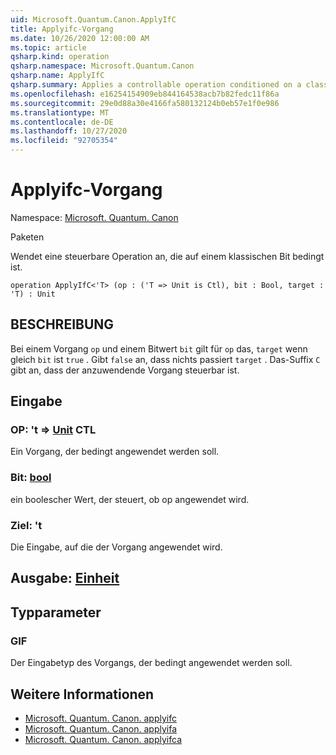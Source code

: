 ```yaml
---
uid: Microsoft.Quantum.Canon.ApplyIfC
title: Applyifc-Vorgang
ms.date: 10/26/2020 12:00:00 AM
ms.topic: article
qsharp.kind: operation
qsharp.namespace: Microsoft.Quantum.Canon
qsharp.name: ApplyIfC
qsharp.summary: Applies a controllable operation conditioned on a classical bit.
ms.openlocfilehash: e16254154909eb844164538acb7b82fedc11f86a
ms.sourcegitcommit: 29e0d88a30e4166fa580132124b0eb57e1f0e986
ms.translationtype: MT
ms.contentlocale: de-DE
ms.lasthandoff: 10/27/2020
ms.locfileid: "92705354"
---
```

# <a name="applyifc-operation"></a>Applyifc-Vorgang

Namespace: [Microsoft. Quantum. Canon](xref:Microsoft.Quantum.Canon)

Paketen [](https://nuget.org/packages/)


Wendet eine steuerbare Operation an, die auf einem klassischen Bit bedingt ist.

```qsharp
operation ApplyIfC<'T> (op : ('T => Unit is Ctl), bit : Bool, target : 'T) : Unit
```


## <a name="description"></a>BESCHREIBUNG

Bei einem Vorgang `op` und einem Bitwert `bit` gilt für `op` das, `target` wenn gleich `bit` ist `true` . Gibt `false` an, dass nichts passiert `target` .
Das-Suffix `C` gibt an, dass der anzuwendende Vorgang steuerbar ist.

## <a name="input"></a>Eingabe

### <a name="op--t--unit-ctl"></a>OP: 't => [Unit](xref:microsoft.quantum.lang-ref.unit) CTL

Ein Vorgang, der bedingt angewendet werden soll.


### <a name="bit--bool"></a>Bit: [bool](xref:microsoft.quantum.lang-ref.bool)

ein boolescher Wert, der steuert, ob op angewendet wird.


### <a name="target--t"></a>Ziel: 't

Die Eingabe, auf die der Vorgang angewendet wird.



## <a name="output--unit"></a>Ausgabe: [Einheit](xref:microsoft.quantum.lang-ref.unit)



## <a name="type-parameters"></a>Typparameter

### <a name="t"></a>GIF

Der Eingabetyp des Vorgangs, der bedingt angewendet werden soll.

## <a name="see-also"></a>Weitere Informationen

- [Microsoft. Quantum. Canon. applyifc](xref:Microsoft.Quantum.Canon.ApplyIfC)
- [Microsoft. Quantum. Canon. applyifa](xref:Microsoft.Quantum.Canon.ApplyIfA)
- [Microsoft. Quantum. Canon. applyifca](xref:Microsoft.Quantum.Canon.ApplyIfCA)